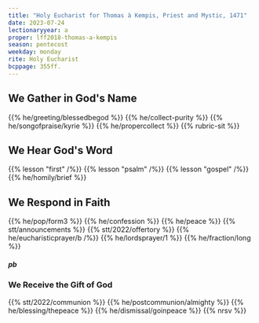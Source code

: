 ```yaml
---
title: "Holy Eucharist for Thomas à Kempis, Priest and Mystic, 1471"
date: 2023-07-24
lectionaryyear: a
proper: lff2018-thomas-a-kempis
season: pentecost
weekday: monday
rite: Holy Eucharist
bcppage: 355ff.
---
```

## We Gather in God's Name
{{% he/greeting/blessedbegod %}}
{{% he/collect-purity %}}
{{% he/songofpraise/kyrie %}}
{{% he/propercollect %}}
{{% rubric-sit %}}
## We Hear God's Word
{{% lesson "first" /%}}
{{% lesson "psalm" /%}}
{{% lesson "gospel" /%}}
{{% he/homily/brief %}}
## We Respond in Faith
{{% he/pop/form3 %}}
{{% he/confession %}}
{{% he/peace %}}
{{% stt/announcements %}}
{{% stt/2022/offertory %}}
{{% he/eucharisticprayer/b /%}}
{{% he/lordsprayer/1 %}}
{{% he/fraction/long %}}
##### pb
### We Receive the Gift of God
{{% stt/2022/communion %}}
{{% he/postcommunion/almighty %}}
{{% he/blessing/thepeace %}}
{{% he/dismissal/goinpeace %}}
{{% nrsv %}}

